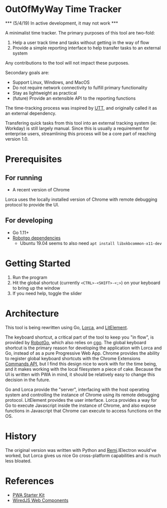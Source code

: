 # OutOfMyWay Time Tracker

*** (5/4/19) In active development, it may not work ***

A minimalist time tracker.  The primary purposes of this tool are two-fold:

1. Help a user track time and tasks without getting in the way of flow
2. Provide a simple reporting interface to help transfer tasks to an external system

Any contributions to the tool will not impact these purposes.

Secondary goals are:

* Support Linux, Windows, and MacOS
* Do not require network connectivity to fulfill primary functionality
* Stay as lightweight as practical
* (future) Provide an extensible API to the reporting functions

The time-tracking process was inspired by [UTT](https://github.com/larose/utt), and originally called it as an external dependency.

Transfering quick tasks from this tool into an external tracking system (ie: Workday) is still largely manual. Since this is usually a requirement for enterprise users, streamlining this process will be a core part of reaching version 1.0.

# Prerequisites

## For running

* A recent version of Chrome

Lorca uses the locally installed version of Chrome with remote debugging protocol to provide the UI.

## For developing

* Go 1.11+
* [Robotgo dependencies](https://github.com/go-vgo/robotgo#requirements)
    * Ubuntu 19.04 seems to also need `apt install libxkbcommon-x11-dev`

# Getting Started

1. Run the program
2. Hit the global shortcut (currently `<CTRL>-<SHIFT>-<;>`) on your keyboard to bring up the window
3. If you need help, toggle the slider

# Architecture

This tool is being rewritten using Go, [Lorca](https://github.com/zserge/lorca), and [LitElement](https://lit-element.polymer-project.org/).

The keyboard shortcut, a critical part of the tool to keep you "in flow", is provided by [RobotGo](https://github.com/go-vgo/robotgo), which also relies on [cgo](https://golang.org/cmd/cgo/).  The global keyboard shortcut is the primary reason for developing the application with Lorca and Go, instead of as a pure Progressive Web App.  Chrome provides the ability to register global keyboard shortcuts with the Chrome Extensions [Commands API](https://developer.chrome.com/extensions/commands), but I find this design nice to work with for the time being, and it makes working with the local filesystem a piece of cake.  Because the UI is written with PWA in mind, it should be relatively easy to change this decision in the future.

Go and Lorca provide the "server", interfacing with the host operating system and controlling the instance of Chrome using its remote debugging protocol.  LitElement provides the user interface.  Lorca provides a way for Go to execute Javascript inside the instance of Chrome, and also expose functions in Javascript that Chrome can execute to access functions on the OS.

# History

The original version was written with Python and [Remi](https://github.com/dddomodossola/remi/tree/master/remi).lElectron would've worked, but Lorca gives us nice Go cross-platform capabilities and is much less bloated.

# References

* [PWA Starter Kit](https://github.com/Polymer/pwa-starter-kit)
* [WiredJS Web Components](https://wiredjs.com)
